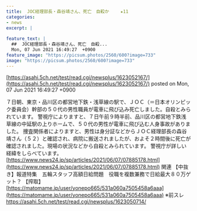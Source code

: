 ```yaml
---
title:  JOC経理部長・森谷靖さん、死亡　自殺か　　 ★11  
categories:
- news
excerpt: |
  
feature_text: |
  ##  JOC経理部長・森谷靖さん、死亡　自殺...
  Mon, 07 Jun 2021 16:49:27  +0900
feature_image: "https://picsum.photos/2560/600?image=733"
image: "https://picsum.photos/2560/600?image=733"
---
```


[https://asahi.5ch.net/test/read.cgi/newsplus/1623052167/](https://asahi.5ch.net/test/read.cgi/newsplus/1623052167/)
posted on Mon, 07 Jun 2021 16:49:27  +0900

<!--more-->

７日朝、東京・品川区の都営地下鉄・浅草線の駅で、ＪＯＣ（＝日本オリンピック委員会）幹部の５０代の男性職員が電車に飛び込み死亡しました。自殺とみられています。 警視庁によりますと、７日午前９時半前、品川区の都営地下鉄浅草線の中延駅の上りホームで、５０代の男性が電車に飛び込む人身事故がありました。 捜査関係者によりますと、男性は身分証などからＪＯＣ経理部長の森谷靖さん（５２）と確認され、病院に搬送されましたが、およそ２時間後に死亡が確認されました。現場の状況などから自殺とみられています。 警視庁が詳しい経緯をしらべています。 [https://www.news24.jp/sp/articles/2021/06/07/07885178.html](https://www.news24.jp/sp/articles/2021/06/07/07885178.html) 関連 【中抜き】報道特集　五輪スタッフ高額日給問題　役職を複数兼務で日給最大８０万ゲット？ 【搾取】 [https://matomame.jp/user/yonepo665/531a060a7505458a6aaa](https://matomame.jp/user/yonepo665/531a060a7505458a6aaa) ※前スレ https://asahi.5ch.net/test/read.cgi/newsplus/1623050714/
